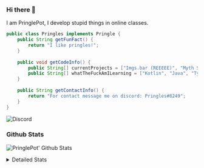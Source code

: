 ### Hi there 👋

I am PringlePot, I develop stupid things in online classes. 

```java
public class Pringles implements Pringle {
    public String getFunFact() {
        return "I like pringles!";
    }
    
    public void getCodeInfo() {
        public String[] currentProjects = ["Imgs.bar (REEEEE)", "Myth Sniper (Dead)"];
        public String[] whatTheFuckAmILearning = ["Kotlin", "Java", "Typescript", "NextJS"];
    }
    
    public String getContactInfo() {
        return "For contact message me on discord: Pringles#8249";
    }
}
```
![Discord](https://discord.c99.nl/widget/theme-1/226911291636318208.png)


### Github Stats
![PringlePot' Github Stats](https://github-readme-stats.vercel.app/api?username=PringlePot&show_icons=true&theme=dark)

<details>
  <summary>Detailed Stats</summary>
    
<!--START_SECTION:waka-->
![Lines of code](https://img.shields.io/badge/From%20Hello%20World%20I%27ve%20Written-94099%20lines%20of%20code-blue)

**🐱 My Github Data** 

> 🏆 344 Contributions in the Year 2021
 > 
> 📦 86.3 kB Used in Github's Storage 
 > 
> 💼 Opted to Hire
 > 
> 📜 7 Public Repositories 
 > 
> 🔑 9 Private Repositories  
 > 
**I'm an Early 🐤** 

```text
🌞 Morning    61 commits     █████░░░░░░░░░░░░░░░░░░░░   20.89% 
🌆 Daytime    121 commits    ██████████░░░░░░░░░░░░░░░   41.44% 
🌃 Evening    110 commits    █████████░░░░░░░░░░░░░░░░   37.67% 
🌙 Night      0 commits      ░░░░░░░░░░░░░░░░░░░░░░░░░   0.0%

```
📅 **I'm Most Productive on Sunday** 

```text
Monday       56 commits     ████░░░░░░░░░░░░░░░░░░░░░   19.18% 
Tuesday      10 commits     ░░░░░░░░░░░░░░░░░░░░░░░░░   3.42% 
Wednesday    29 commits     ██░░░░░░░░░░░░░░░░░░░░░░░   9.93% 
Thursday     46 commits     ████░░░░░░░░░░░░░░░░░░░░░   15.75% 
Friday       25 commits     ██░░░░░░░░░░░░░░░░░░░░░░░   8.56% 
Saturday     48 commits     ████░░░░░░░░░░░░░░░░░░░░░   16.44% 
Sunday       78 commits     ██████░░░░░░░░░░░░░░░░░░░   26.71%

```


📊 **This Week I Spent My Time On** 

```text
💬 Programming Languages: 
TypeScript               7 hrs 49 mins       █████████████████████░░░░   85.18% 
JavaScript               38 mins             █░░░░░░░░░░░░░░░░░░░░░░░░   6.91% 
Other                    22 mins             █░░░░░░░░░░░░░░░░░░░░░░░░   4.17% 
JSON                     11 mins             ░░░░░░░░░░░░░░░░░░░░░░░░░   2.16% 
Git Config               5 mins              ░░░░░░░░░░░░░░░░░░░░░░░░░   1.04%

🔥 Editors: 
IntelliJ                 9 hrs 10 mins       █████████████████████████   100.0%

```

**I Mostly Code in Java** 

```text
Java                     5 repos             ████████████░░░░░░░░░░░░░   50.0% 
Python                   1 repo              ██░░░░░░░░░░░░░░░░░░░░░░░   10.0% 
Kotlin                   1 repo              ██░░░░░░░░░░░░░░░░░░░░░░░   10.0% 
CSS                      1 repo              ██░░░░░░░░░░░░░░░░░░░░░░░   10.0% 
JavaScript               1 repo              ██░░░░░░░░░░░░░░░░░░░░░░░   10.0%

```



 Last Updated on 29/06/2021
<!--END_SECTION:waka-->
</details>
